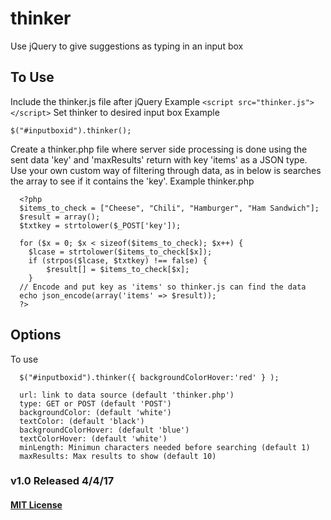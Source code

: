 # thinker
Use jQuery to give suggestions as typing in an input box

## To Use
Include the thinker.js file after jQuery Example `<script src="thinker.js"></script>`
Set thinker to desired input box
Example
```
$("#inputboxid").thinker();

```
Create a thinker.php file where server side processing is done using the sent data 'key' and 'maxResults'
return with key 'items' as a JSON type.
Use your own custom way of filtering through data, as in below is searches the array to see if it contains the 'key'.
Example thinker.php
```
  <?php 
  $items_to_check = ["Cheese", "Chili", "Hamburger", "Ham Sandwich"];
  $result = array();
  $txtkey = strtolower($_POST['key']);

  for ($x = 0; $x < sizeof($items_to_check); $x++) {
    $lcase = strtolower($items_to_check[$x]);
    if (strpos($lcase, $txtkey) !== false) { 
        $result[] = $items_to_check[$x];
    }
  // Encode and put key as 'items' so thinker.js can find the data
  echo json_encode(array('items' => $result));
  ?>
```
  
## Options
To use
```
  $("#inputboxid").thinker({ backgroundColorHover:'red' } );

  url: link to data source (default 'thinker.php')
  type: GET or POST (default 'POST')
  backgroundColor: (default 'white')
  textColor: (default 'black')
  backgroundColorHover: (default 'blue')
  textColorHover: (default 'white')
  minLength: Minimun characters needed before searching (default 1)
  maxResults: Max results to show (default 10)
  ```
### v1.0 Released 4/4/17

#### [MIT License](https://opensource.org/licenses/mit-license.php)
